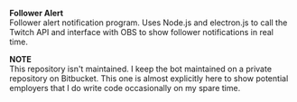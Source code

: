 **Follower Alert**  
Follower alert notification program. Uses Node.js and electron.js to call the Twitch API and interface with OBS to show follower notifications in real time.

**NOTE**  
This repository isn't maintained. I keep the bot maintained on a private repository on Bitbucket. This one is almost explicitly here to show potential employers that I do write code occasionally on my spare time.
